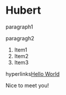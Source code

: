 # Hubert
paragraph1

paragragh2

1. Item1
2. Item2
3. Item3

hyperlinks[Hello World](https://www.example.com)

Nice to meet you!
